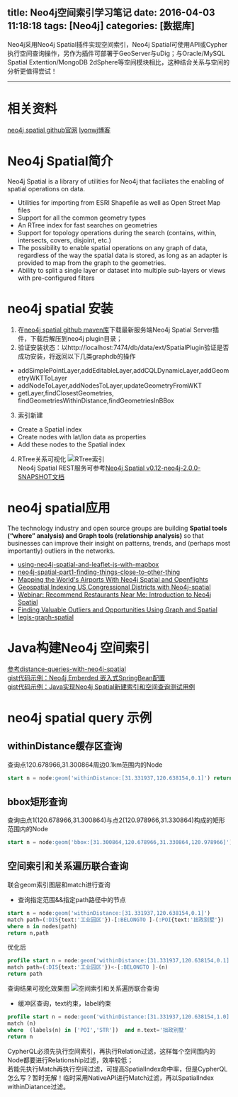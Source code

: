 title: Neo4j空间索引学习笔记
date: 2016-04-03 11:18:18
tags: [Neo4j]
categories: [数据库]
---
Neo4j采用Neo4j Spatial插件实现空间索引，Neo4j Spatial可使用API或Cypher执行空间查询操作，另作为插件可部署于GeoServer与uDig；与Oracle/MySQL Spatial Extention/MongoDB 2dSphere等空间模块相比，这种结合关系与空间的分析更值得尝试！
- - -
<!-- more -->
# 相关资料
[neo4j spatial github官网](http://neo4j-contrib.github.io/spatial/)
[lyonwj博客](http://www.lyonwj.com/)

# Neo4j Spatial简介
Neo4j Spatial is a library of utilities for Neo4j that faciliates the enabling of spatial operations on data.
- Utilities for importing from ESRI Shapefile as well as Open Street Map files
- Support for all the common geometry types
- An RTree index for fast searches on geometries
- Support for topology operations during the search (contains, within, intersects, covers, disjoint, etc.)
- The possibility to enable spatial operations on any graph of data, regardless of the way the spatial data is stored, as long as an adapter is provided to map from the graph to the geometries.
- Ability to split a single layer or dataset into multiple sub-layers or views with pre-configured filters

# neo4j spatial 安装
1. 在[neo4j spatial github maven库](https://github.com/neo4j-contrib/m2/tree/master/releases/org/neo4j/neo4j-spatial)下载最新服务端Neo4j Spatial Server插件，下载后解压到neo4j plugin目录；
2. 验证安装状态：以http://localhost:7474/db/data/ext/SpatialPlugin验证是否成功安装，将返回以下几类graphdb的操作
  - addSimplePointLayer,addEditableLayer,addCQLDynamicLayer,addGeometryWKTToLayer
  - addNodeToLayer,addNodesToLayer,updateGeometryFromWKT
  - getLayer,findClosestGeometries, findGeometriesWithinDistance,findGeometriesInBBox
3. 索引新建
  - Create a Spatial index
  - Create nodes with lat/lon data as properties
  - Add these nodes to the Spatial index
4. RTree关系可视化
![RTree索引](RTreeRelationship.png)  
Neo4j Spatial REST服务可参考[Neo4j Spatial v0.12-neo4j-2.0.0-SNAPSHOT文档](http://neo4j-contrib.github.io/spatial/)

# neo4j spatial应用
The technology industry and open source groups are building __Spatial tools (“where” analysis) and Graph tools (relationship analysis)__ so that businesses can improve their insight on patterns, trends, and (perhaps most importantly) outliers in the networks.

* [using-neo4j-spatial-and-leaflet-js-with-mapbox](http://www.lyonwj.com/using-neo4j-spatial-and-leaflet-js-with-mapbox)
* [neo4j-spatial-part1-finding-things-close-to-other-thing](http://neo4j.com/blog/neo4j-spatial-part1-finding-things-close-to-other-things/)
* [Mapping the World's Airports With Neo4j Spatial and Openflights](http://www.lyonwj.com/mapping-the-worlds-airports-with-neo4j-spatial-and-openflights-part-1)
* [Geospatial Indexing US Congressional Districts with Neo4j-spatial](http://neo4j.com/blog/geospatial-indexing-us-congress-neo4j/)
* [Webinar: Recommend Restaurants Near Me: Introduction to Neo4j Spatial](http://neo4j.com/news/webinar-recommend-restaurants-intro-neo4j-spatial/)
* [Finding Valuable Outliers and Opportunities Using Graph and Spatial](http://neo4j.com/blog/outliers-opportunities-graph-spatial/)
* [legis-graph-spatial](http://legis-graph.github.io/legis-graph-spatial/)

# Java构建Neo4j 空间索引
[参考distance-queries-with-neo4j-spatial](https://structr.org/blog/distance-queries-with-neo4j-spatial)  
[gist代码示例：Neo4j Emberded 嵌入式SpringBean配置](https://gist.github.com/geosmart/0559745a69875e9f8876aeecda10f86b)  
[gist代码示例：Java实现Neo4j Spatial新建索引和空间查询测试用例](https://gist.github.com/geosmart/19e6e4cb0c953e1b63e9afe48425de8f)  

# neo4j spatial query 示例
## withinDistance缓存区查询
查询点120.678966,31.300864周边0.1km范围内的Node
```sql
start n = node:geom('withinDistance:[31.331937,120.638154,0.1]') return n limit 100
```
## bbox矩形查询
查询由点1(120.678966,31.300864)与点2(120.978966,31.330864)构成的矩形范围内的Node  
```sql
start n = node:geom('bbox:[31.300864,120.678966,31.330864,120.978966]') return n limit 100
```
## 空间索引和关系遍历联合查询
联合geom索引图层和match进行查询  
* 查询指定范围&&指定path路径中的节点
```sql
start n = node:geom('withinDistance:[31.331937,120.638154,0.1]')
match path=(:DIS{text:'工业园区'})-[:BELONGTO ]-(:POI{text:'拙政别墅'})
where n in nodes(path)
return n,path
```
  优化后
```sql
profile start n = node:geom('withinDistance:[31.331937,120.638154,0.1]')
match path=(:DIS{text:'工业园区'})<-[:BELONGTO ]-(n)
return path
```
  查询结果可视化效果图
![空间索引和关系遍历联合查询](spatialQuery.png)

* 缓冲区查询，text约束，label约束
```sql
profile start n = node:geom('withinDistance:[31.331937,120.638154,1.0]')
match (n)
where  (labels(n) in ['POI','STR'])  and n.text='拙政别墅'
return n
```
CypherQL必须先执行空间索引，再执行Relation过滤，这样每个空间围内的Node都要进行Relationship过滤，效率较低；  
若能先执行Match再执行空间过滤，可提高SpatialIndex命中率，但是CypherQL怎么写？暂时无解！临时采用NativeAPI进行Match过滤，再以SpatialIndex withinDiatance过滤。  
